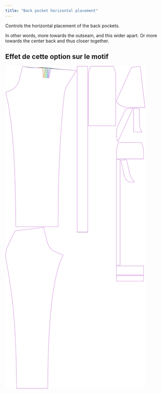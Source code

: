 ```yaml
---
title: "Back pocket horizontal placement"
---
```


Controls the horizontal placement of the back pockets.

In other words, more towards the outseam, and this wider apart. Or more towards the center back and thus closer together.

## Effet de cette option sur le motif

![This image shows the effect of this option by superimposing several variants that have a different value for this option](charlie_backpockethorizontalplacement_sample.svg "Effect of this option on the pattern")
